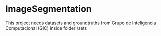# ImageSegmentation
This project needs datasets and groundtruths from Grupo de Inteligencia Computacional (GIC)
inside folder /sets
